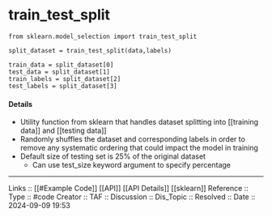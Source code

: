 # train_test_split

```
from sklearn.model_selection import train_test_split

split_dataset = train_test_split(data,labels)

train_data = split_dataset[0]
test_data = split_dataset[1]
train_labels = split_dataset[2]
test_labels = split_dataset[3]
```

#### Details

- Utility function from sklearn that handles dataset splitting into [[training data]] and [[testing data]]
- Randomly shuffles the dataset and corresponding labels in order to remove any systematic ordering that could impact the model in training
- Default size of testing set is 25% of the original dataset
	- Can use test_size keyword argument to specify percentage

---
Links :: [[#Example Code]] [[API]] [[API Details]] [[sklearn]]
Reference ::
Type :: #code
Creator ::
TAF ::
Discussion ::
Dis_Topic :: 
Resolved ::
Date :: 2024-09-09 19:53
